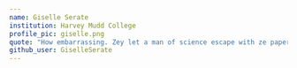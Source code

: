 ```yaml
---
name: Giselle Serate
institution: Harvey Mudd College
profile_pic: giselle.png
quote: "How embarrassing. Zey let a man of science escape with ze papers!" --TF2's Medic
github_user: GiselleSerate
---
```

